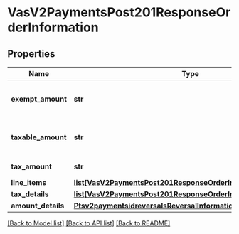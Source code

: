 # VasV2PaymentsPost201ResponseOrderInformation

## Properties
Name | Type | Description | Notes
------------ | ------------- | ------------- | -------------
**exempt_amount** | **str** | Total amount of tax exempt amounts. This value is the sum of the values for all the &#x60;orderInformation.lineItems[].exemptAmount&#x60; fields in the tax calculation request.  | [optional] 
**taxable_amount** | **str** | Total amount of all taxable amounts. This value is the sum of the values for all the &#x60;orderInformation.lineItems[].taxAmount&#x60; fields in the tax calculation request.  | [optional] 
**tax_amount** | **str** | Total amount of tax for all lineItems in the tax calculation request.  | [optional] 
**line_items** | [**list[VasV2PaymentsPost201ResponseOrderInformationLineItems]**](VasV2PaymentsPost201ResponseOrderInformationLineItems.md) |  | [optional] 
**tax_details** | [**list[VasV2PaymentsPost201ResponseOrderInformationTaxDetails]**](VasV2PaymentsPost201ResponseOrderInformationTaxDetails.md) |  | [optional] 
**amount_details** | [**Ptsv2paymentsidreversalsReversalInformationAmountDetails**](Ptsv2paymentsidreversalsReversalInformationAmountDetails.md) |  | [optional] 

[[Back to Model list]](../README.md#documentation-for-models) [[Back to API list]](../README.md#documentation-for-api-endpoints) [[Back to README]](../README.md)



